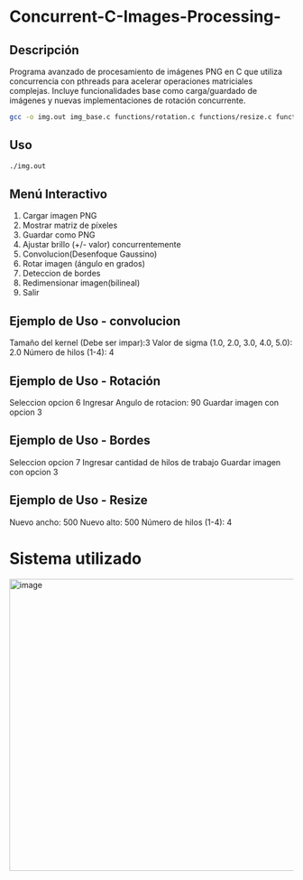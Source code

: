 # Concurrent-C-Images-Processing-

## Descripción

Programa avanzado de procesamiento de imágenes PNG en C que utiliza concurrencia con pthreads para acelerar operaciones matriciales complejas. Incluye funcionalidades base como carga/guardado de imágenes y nuevas implementaciones de rotación concurrente.

```bash
gcc -o img.out img_base.c functions/rotation.c functions/resize.c functions/border.c functions/convolution.c  -pthread -lm
```

## Uso

```bash
./img.out
```

## Menú Interactivo

1. Cargar imagen PNG
2. Mostrar matriz de píxeles
3. Guardar como PNG
4. Ajustar brillo (+/- valor) concurrentemente
5. Convolucion(Desenfoque Gaussino)
6. Rotar imagen (ángulo en grados)
7. Deteccion de bordes
8. Redimensionar imagen(bilineal)
9. Salir

## Ejemplo de Uso - convolucion

Tamaño del kernel (Debe ser impar):3
Valor de sigma (1.0, 2.0, 3.0, 4.0, 5.0): 2.0
Número de hilos (1-4): 4

## Ejemplo de Uso - Rotación

Seleccion opcion 6
Ingresar Angulo de rotacion: 90
Guardar imagen con opcion 3

## Ejemplo de Uso - Bordes

Seleccion opcion 7
Ingresar cantidad de hilos de trabajo
Guardar imagen con opcion 3

## Ejemplo de Uso - Resize

Nuevo ancho: 500
Nuevo alto: 500
Número de hilos (1-4): 4


# Sistema utilizado
<img width="968" height="517" alt="image" src="https://github.com/user-attachments/assets/376e5cf9-7c45-4d14-b26e-cfc119662add" />

